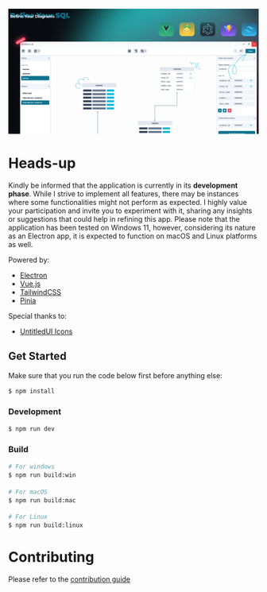 ![banner.png](./banner.png)

# Heads-up
Kindly be informed that the application is currently in its **development phase**. While I strive to implement all features, there may be instances where some functionalities might not perform as expected. I highly value your participation and invite you to experiment with it, sharing any insights or suggestions that could help in refining this app. Please note that the application has been tested on Windows 11, however, considering its nature as an Electron app, it is expected to function on macOS and Linux platforms as well.

Powered by:
- [Electron](https://www.electronjs.org/)
- [Vue.js](https://vuejs.org/)
- [TailwindCSS](https://tailwindcss.com/)
- [Pinia](https://pinia.vuejs.org/)

Special thanks to:
- [UntitledUI Icons](https://www.figma.com/file/ns9u5Z0thmja2C0mcXHKjn/%E2%9D%96-Untitled-UI-Icons-%E2%80%93-1%2C100%2B-essential-Figma-icons-(Community)?type=design&node-id=181-128951&mode=design)

##  Get Started

Make sure that you run the code below first before anything else:

```bash
$ npm install
```

### Development

```bash
$ npm run dev
```

### Build

```bash
# For windows
$ npm run build:win

# For macOS
$ npm run build:mac

# For Linux
$ npm run build:linux
```

# Contributing
Please refer to the [contribution guide](https://github.com/Finestwork/my-schema-flow/blob/dev/CONTRIBUTING.md)
